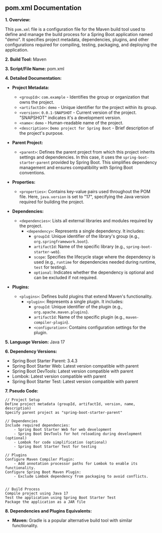##  pom.xml Documentation

**1. Overview:**

This `pom.xml` file is a configuration file for the Maven build tool used to define and manage the build process for a Spring Boot application named "demo". It specifies project metadata, dependencies, plugins, and other configurations required for compiling, testing, packaging, and deploying the application.

**2. Build Tool:** Maven

**3. Script/File Name:** pom.xml

**4. Detailed Documentation:**

* **Project Metadata:**
    -  `<groupId>`: `com.example` - Identifies the group or organization that owns the project.
    - `<artifactId>`: `demo` - Unique identifier for the project within its group.
    - `<version>`: `0.0.1-SNAPSHOT` - Current version of the project. "SNAPSHOT" indicates it's a development version.
    - `<name>`: `demo` -  Human-readable name of the project.
    - `<description>`: `Demo project for Spring Boot` - Brief description of the project's purpose.

* **Parent Project:**
    - `<parent>`: Defines the parent project from which this project inherits settings and dependencies. In this case, it uses the `spring-boot-starter-parent` provided by Spring Boot. This simplifies dependency management and ensures compatibility with Spring Boot conventions.

* **Properties:**
    - `<properties>`: Contains key-value pairs used throughout the POM file. Here, `java.version` is set to "17", specifying the Java version required for building the project.

* **Dependencies:**
    - `<dependencies>`: Lists all external libraries and modules required by the project. 
        -  `<dependency>`: Represents a single dependency. It includes:
            - `groupId`: Unique identifier of the library's group (e.g., `org.springframework.boot`).
            - `artifactId`: Name of the specific library (e.g., `spring-boot-starter-web`).
            - `scope`: Specifies the lifecycle stage where the dependency is used (e.g., `runtime` for dependencies needed during runtime, `test` for testing).
            - `optional`: Indicates whether the dependency is optional and can be excluded if not required.

* **Plugins:**
    - `<plugins>`: Defines build plugins that extend Maven's functionality. 
        -  `<plugin>`: Represents a single plugin. It includes:
            - `groupId`: Unique identifier of the plugin (e.g., `org.apache.maven.plugins`).
            - `artifactId`: Name of the specific plugin (e.g., `maven-compiler-plugin`).
            - `<configuration>`: Contains configuration settings for the plugin.

**5. Language Version:** Java 17

**6. Dependency Versions:**

* Spring Boot Starter Parent: 3.4.3
* Spring Boot Starter Web: Latest version compatible with parent
* Spring Boot DevTools: Latest version compatible with parent
* Lombok: Latest version compatible with parent
* Spring Boot Starter Test: Latest version compatible with parent

**7. Pseudo Code:**

```
// Project Setup
Define project metadata (groupId, artifactId, version, name, description)
Specify parent project as "spring-boot-starter-parent"

// Dependencies
Include required dependencies:
    - Spring Boot Starter Web for web development
    - Spring Boot DevTools for hot reloading during development (optional)
    - Lombok for code simplification (optional)
    - Spring Boot Starter Test for testing

// Plugins
Configure Maven Compiler Plugin:
    - Add annotation processor paths for Lombok to enable its functionality.
Configure Spring Boot Maven Plugin:
    - Exclude Lombok dependency from packaging to avoid conflicts.


// Build Process
Compile project using Java 17
Test the application using Spring Boot Starter Test
Package the application as a JAR file

```

**8. Dependencies and Plugins Equivalents:**

* **Maven:** Gradle is a popular alternative build tool with similar functionality.



